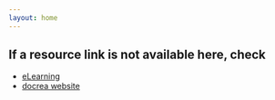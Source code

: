```yaml
---
layout: home
---
```


## If a resource link is not available here, check 

* [eLearning](https://elearning.wmich.edu)
* [docrea website](https://docrea.org)



